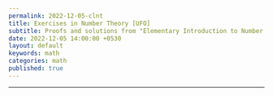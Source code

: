 ```yaml
---
permalink: 2022-12-05-clnt
title: Exercises in Number Theory [UFO]
subtitle: Proofs and solutions from "Elementary Introduction to Number Theory" by Calvin Long 
date: 2022-12-05 14:00:00 +0530
layout: default
keywords: math
categories: math
published: true
---
```


<center>
<object data="/assets/pdfs/clnt.pdf" width="80%" height="1000" type='application/pdf'></object>
</center>

---
